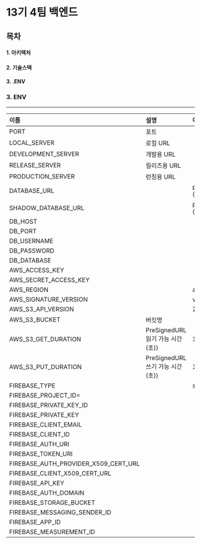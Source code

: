 # 13기 4팀 백엔드

## 목차

#### 1. 아키텍처

#### 2. 기술스택

#### 3. .ENV

### 3. ENV

---

| 이름                                 | 설명                             | 예시                                |
| :----------------------------------- | :------------------------------- | :---------------------------------- |
| PORT                                 | 포트                             |                                     |
| LOCAL_SERVER                         | 로컬 URL                         |                                     |
| DEVELOPMENT_SERVER                   | 개발용 URL                       |                                     |
| RELEASE_SERVER                       | 릴리즈용 URL                     |                                     |
| PRODUCTION_SERVER                    | 런칭용 URL                       |                                     |
| DATABASE_URL                         |                                  | postgres://{ID}:{PASSWORD}@{DB_URL} |
| SHADOW_DATABASE_URL                  |                                  | postgres://{ID}:{PASSWORD}@{DB_URL} |
| DB_HOST                              |                                  |                                     |
| DB_PORT                              |                                  |                                     |
| DB_USERNAME                          |                                  |                                     |
| DB_PASSWORD                          |                                  |                                     |
| DB_DATABASE                          |                                  |                                     |
| AWS_ACCESS_KEY                       |                                  |                                     |
| AWS_SECRET_ACCESS_KEY                |                                  |                                     |
| AWS_REGION                           |                                  | ap-northeast-2                      |
| AWS_SIGNATURE_VERSION                |                                  | v4                                  |
| AWS_S3_API_VERSION                   |                                  | 2006-03-01                          |
| AWS_S3_BUCKET                        | 버킷명                           |                                     |
| AWS_S3_GET_DURATION                  | PreSignedURL 읽기 가능 시간(초)) | 300                                 |
| AWS_S3_PUT_DURATION                  | PreSignedURL 쓰기 가능 시간(초)) | 300                                 |
| FIREBASE_TYPE                        |                                  | service_account                     |
| FIREBASE_PROJECT_ID=                 |                                  |
| FIREBASE_PRIVATE_KEY_ID              |                                  |                                     |
| FIREBASE_PRIVATE_KEY                 |                                  |                                     |
| FIREBASE_CLIENT_EMAIL                |                                  |                                     |
| FIREBASE_CLIENT_ID                   |                                  |                                     |
| FIREBASE_AUTH_URI                    |                                  |                                     |
| FIREBASE_TOKEN_URI                   |                                  |                                     |
| FIREBASE_AUTH_PROVIDER_X509_CERT_URL |                                  |                                     |
| FIREBASE_CLIENT_X509_CERT_URL        |                                  |                                     |
| FIREBASE_API_KEY                     |                                  |                                     |
| FIREBASE_AUTH_DOMAIN                 |                                  |                                     |
| FIREBASE_STORAGE_BUCKET              |                                  |                                     |
| FIREBASE_MESSAGING_SENDER_ID         |                                  |                                     |
| FIREBASE_APP_ID                      |                                  |                                     |
| FIREBASE_MEASUREMENT_ID              |                                  |                                     |

